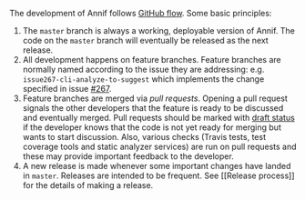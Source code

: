 The development of Annif follows [GitHub flow](https://guides.github.com/introduction/flow/). Some basic principles:

1. The `master` branch is always a working, deployable version of Annif.  The code on the `master` branch will eventually be released as the next release.
2. All development happens on feature branches. Feature branches are normally named according to the issue they are addressing: e.g. `issue267-cli-analyze-to-suggest` which implements the change specified in issue [#267](https://github.com/NatLibFi/Annif/issues/267).
3. Feature branches are merged via *pull requests*. Opening a pull request signals the other developers that the feature is ready to be discussed and eventually merged. Pull requests should be marked with [draft status](https://github.blog/2019-02-14-introducing-draft-pull-requests/) if the developer knows that the code is not yet ready for merging but wants to start discussion. Also, various checks (Travis tests, test coverage tools and static analyzer services) are run on pull requests and these may provide important feedback to the developer.
4. A new release is made whenever some important changes have landed in `master`. Releases are intended to be frequent. See [[Release process]] for the details of making a release.